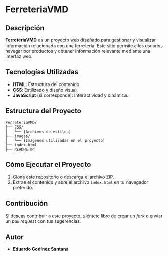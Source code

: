 # FerreteriaVMD

## Descripción
**FerreteriaVMD** es un proyecto web diseñado para gestionar y visualizar información relacionada con una ferretería. Este sitio permite a los usuarios navegar por productos y obtener información relevante mediante una interfaz web.

## Tecnologías Utilizadas
- **HTML**: Estructura del contenido.
- **CSS**: Estilizado y diseño visual.
- **JavaScript** (si corresponde): Interactividad y dinámica.

## Estructura del Proyecto
```
FerreteriaVMD/
├── CSS/
│   └── [Archivos de estilos]
├── images/
│   └── [Imágenes utilizadas en el proyecto]
├── index.html
├── README.md
```

## Cómo Ejecutar el Proyecto
1. Clona este repositorio o descarga el archivo ZIP.
2. Extrae el contenido y abre el archivo `index.html` en tu navegador preferido.

## Contribución
Si deseas contribuir a este proyecto, siéntete libre de crear un *fork* o enviar un *pull request* con tus sugerencias.

## Autor
- **Eduardo Godínez Santana**

